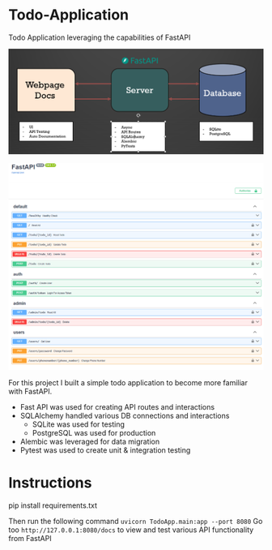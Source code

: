 # Todo-Application
Todo Application leveraging the capabilities of FastAPI

![img.png](img/diagram.png)

![img.png](img/docs_snapsho.png)

For this project I built a simple todo application to become more familiar with FastAPI.
- Fast API was used for creating API routes and interactions
- SQLAlchemy handled various DB connections and interactions
  - SQLite was used for testing
  - PostgreSQL was used for production
- Alembic was leveraged for data migration
- Pytest was used to create unit & integration testing

# Instructions
pip install requirements.txt

Then run the following command `uvicorn TodoApp.main:app --port 8080`
Go too `http://127.0.0.1:8080/docs` to view and test various API functionality from FastAPI

